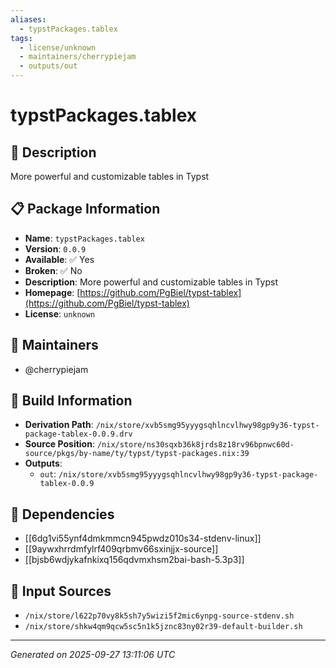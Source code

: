 ```yaml
---
aliases:
  - typstPackages.tablex
tags:
  - license/unknown
  - maintainers/cherrypiejam
  - outputs/out
---
```


# typstPackages.tablex

## 📝 Description

More powerful and customizable tables in Typst

## 📋 Package Information

- **Name**: `typstPackages.tablex`
- **Version**: `0.0.9`
- **Available**: ✅ Yes
- **Broken**: ✅ No
- **Description**: More powerful and customizable tables in Typst
- **Homepage**: [https://github.com/PgBiel/typst-tablex](https://github.com/PgBiel/typst-tablex)
- **License**: `unknown`
## 👥 Maintainers

- @cherrypiejam


## 🔧 Build Information

- **Derivation Path**: `/nix/store/xvb5smg95yyygsqhlncvlhwy98gp9y36-typst-package-tablex-0.0.9.drv`
- **Source Position**: `/nix/store/ns30sqxb36k8jrds8z18rv96bpnwc60d-source/pkgs/by-name/ty/typst/typst-packages.nix:39`
- **Outputs**:
  - `out`:  `/nix/store/xvb5smg95yyygsqhlncvlhwy98gp9y36-typst-package-tablex-0.0.9`

## 🔗 Dependencies

- [[6dg1vi55ynf4dmkmmcn945pwdz010s34-stdenv-linux]]
- [[9aywxhrrdmfylrf409qrbmv66sxinjjx-source]]
- [[bjsb6wdjykafnkixq156qdvmxhsm2bai-bash-5.3p3]]

## 📁 Input Sources

- `/nix/store/l622p70vy8k5sh7y5wizi5f2mic6ynpg-source-stdenv.sh`
- `/nix/store/shkw4qm9qcw5sc5n1k5jznc83ny02r39-default-builder.sh`

---
*Generated on 2025-09-27 13:11:06 UTC*
